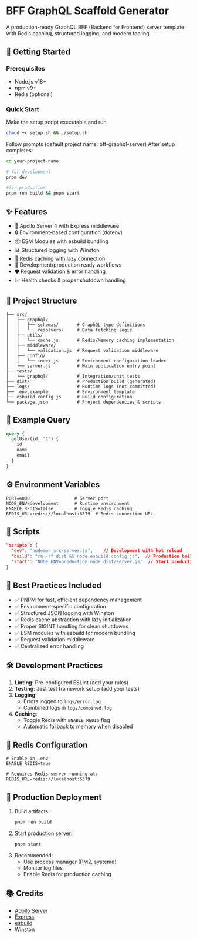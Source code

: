 # BFF GraphQL Scaffold Generator

A production-ready GraphQL BFF (Backend for Frontend) server template with Redis caching, structured logging, and modern tooling.

## 🚀 Getting Started

### Prerequisites
- Node.js v18+
- npm v9+
- Redis (optional)

### Quick Start

Make the setup script executable and run
```bash
chmod +x setup.sh && ./setup.sh
```
Follow prompts (default project name: bff-graphql-server)
After setup completes:
```bash
cd your-project-name

# for development
pnpm dev

#for production
pnpm run build && pnpm start 
```

## ✨ Features
- 🚀 Apollo Server 4 with Express middleware
- 🔒 Environment-based configuration (dotenv)
- 📦 ESM Modules with esbuild bundling
- 📊 Structured logging with Winston
- 🧩 Redis caching with lazy connection
- 🔄 Development/production ready workflows
- 🛡️ Request validation & error handling
- 📈 Health checks & proper shutdown handling

## 📁 Project Structure

```
├── src/
│   ├── graphql/
│   │   ├── schemas/       # GraphQL type definitions
│   │   └── resolvers/     # Data fetching logic
│   ├── utils/
│   │   └── cache.js       # Redis/Memory caching implementation
│   ├── middleware/
│   │   └── validation.js  # Request validation middleware
│   ├── config/
│   │   └── index.js       # Environment configuration loader
│   └── server.js          # Main application entry point
├── tests/
│   └── graphql/           # Integration/unit tests
├── dist/                  # Production build (generated)
├── logs/                  # Runtime logs (not committed)
├── .env.example           # Environment template
├── esbuild.config.js      # Build configuration
└── package.json           # Project dependencies & scripts
```

## 🔄 Example Query

```graphql
query {
  getUser(id: "1") {
    id
    name
    email
  }
}
```

## ⚙️ Environment Variables
```env
PORT=4000                 # Server port
NODE_ENV=development      # Runtime environment
ENABLE_REDIS=false        # Toggle Redis caching
REDIS_URL=redis://localhost:6379  # Redis connection URL
```

## 📜 Scripts
```json
"scripts": {
  "dev": "nodemon src/server.js",    // Development with hot reload
  "build": "rm -rf dist && node esbuild.config.js",  // Production build
  "start": "NODE_ENV=production node dist/server.js"  // Start production server
}
```

## 🔧 Best Practices Included
- ✅ PNPM for fast, efficient dependency management
- ✅ Environment-specific configuration
- ✅ Structured JSON logging with Winston
- ✅ Redis cache abstraction with lazy initialization
- ✅ Proper SIGINT handling for clean shutdowns
- ✅ ESM modules with esbuild for modern bundling
- ✅ Request validation middleware
- ✅ Centralized error handling

## 🛠 Development Practices
1. **Linting**: Pre-configured ESLint (add your rules)
2. **Testing**: Jest test framework setup (add your tests)
3. **Logging**: 
   - Errors logged to `logs/error.log`
   - Combined logs in `logs/combined.log`
4. **Caching**:
   - Toggle Redis with `ENABLE_REDIS` flag
   - Automatic fallback to memory when disabled

## 🚨 Redis Configuration
```env
# Enable in .env
ENABLE_REDIS=true

# Requires Redis server running at:
REDIS_URL=redis://localhost:6379
```

## 🚀 Production Deployment
1. Build artifacts:
   ```bash
   pnpm run build
   ```
2. Start production server:
   ```bash
   pnpm start
   ```
3. Recommended:
   - Use process manager (PM2, systemd)
   - Monitor log files
   - Enable Redis for production caching

## 📚 Credits
- [Apollo Server](https://www.apollographql.com/docs/apollo-server/)
- [Express](https://expressjs.com/)
- [esbuild](https://esbuild.github.io/)
- [Winston](https://github.com/winstonjs/winston)
